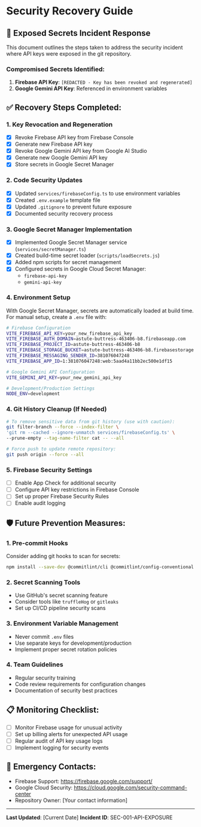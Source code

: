 # Security Recovery Guide

## 🚨 Exposed Secrets Incident Response

This document outlines the steps taken to address the security incident where API keys were exposed in the git repository.

### Compromised Secrets Identified:
1. **Firebase API Key**: `[REDACTED - Key has been revoked and regenerated]`
2. **Google Gemini API Key**: Referenced in environment variables

## ✅ Recovery Steps Completed:

### 1. Key Revocation and Regeneration
- [x] Revoke Firebase API key from Firebase Console
- [x] Generate new Firebase API key
- [x] Revoke Google Gemini API key from Google AI Studio
- [x] Generate new Google Gemini API key
- [x] Store secrets in Google Secret Manager

### 2. Code Security Updates
- [x] Updated `services/firebaseConfig.ts` to use environment variables
- [x] Created `.env.example` template file
- [x] Updated `.gitignore` to prevent future exposure
- [x] Documented security recovery process

### 3. Google Secret Manager Implementation
- [x] Implemented Google Secret Manager service (`services/secretManager.ts`)
- [x] Created build-time secret loader (`scripts/loadSecrets.js`)
- [x] Added npm scripts for secret management
- [x] Configured secrets in Google Cloud Secret Manager:
  - `firebase-api-key`
  - `gemini-api-key`

### 4. Environment Setup
With Google Secret Manager, secrets are automatically loaded at build time. For manual setup, create a `.env` file with:

```bash
# Firebase Configuration
VITE_FIREBASE_API_KEY=your_new_firebase_api_key
VITE_FIREBASE_AUTH_DOMAIN=astute-buttress-463406-b8.firebaseapp.com
VITE_FIREBASE_PROJECT_ID=astute-buttress-463406-b8
VITE_FIREBASE_STORAGE_BUCKET=astute-buttress-463406-b8.firebasestorage.app
VITE_FIREBASE_MESSAGING_SENDER_ID=381076047248
VITE_FIREBASE_APP_ID=1:381076047248:web:5aad4a11bb2ec500e1df15

# Google Gemini API Configuration
VITE_GEMINI_API_KEY=your_new_gemini_api_key

# Development/Production Settings
NODE_ENV=development
```

### 4. Git History Cleanup (If Needed)
```bash
# To remove sensitive data from git history (use with caution):
git filter-branch --force --index-filter \
'git rm --cached --ignore-unmatch services/firebaseConfig.ts' \
--prune-empty --tag-name-filter cat -- --all

# Force push to update remote repository:
git push origin --force --all
```

### 5. Firebase Security Settings
- [ ] Enable App Check for additional security
- [ ] Configure API key restrictions in Firebase Console
- [ ] Set up proper Firebase Security Rules
- [ ] Enable audit logging

## 🛡️ Future Prevention Measures:

### 1. Pre-commit Hooks
Consider adding git hooks to scan for secrets:
```bash
npm install --save-dev @commitlint/cli @commitlint/config-conventional
```

### 2. Secret Scanning Tools
- Use GitHub's secret scanning feature
- Consider tools like `truffleHog` or `gitleaks`
- Set up CI/CD pipeline security scans

### 3. Environment Variable Management
- Never commit `.env` files
- Use separate keys for development/production
- Implement proper secret rotation policies

### 4. Team Guidelines
- Regular security training
- Code review requirements for configuration changes
- Documentation of security best practices

## 📋 Monitoring Checklist:
- [ ] Monitor Firebase usage for unusual activity
- [ ] Set up billing alerts for unexpected API usage
- [ ] Regular audit of API key usage logs
- [ ] Implement logging for security events

## 🚨 Emergency Contacts:
- Firebase Support: https://firebase.google.com/support/
- Google Cloud Security: https://cloud.google.com/security-command-center
- Repository Owner: [Your contact information]

---
**Last Updated**: [Current Date]
**Incident ID**: SEC-001-API-EXPOSURE
